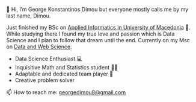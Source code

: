 👋 Hi, I’m George Konstantinos Dimou but everyone mostly calls me by my last name, Dimou.

Just finished my BSc on [Applied Informatics in University of Macedonia](https://www.uom.gr/en/dai) 🎊. While studying there I found my true love and passion which is Data Science and I plan to follow that dream until the end.
Currently on my Msc on [Data and Web Science](https://dws.csd.auth.gr/).

- Data Science Enthusiast 💻
- Inquisitive Math and Statistics student 👩‍🔬
- Adaptable and dedicated team player 🤝
- Creative problem solver

📫 How to reach me: georgedimou8@gmail.com

<!---
GeorgeKonstantinosDimou/GeorgeKonstantinosDimou is a ✨ special ✨ repository because its `README.md` (this file) appears on your GitHub profile.
You can click the Preview link to take a look at your changes.
--->
